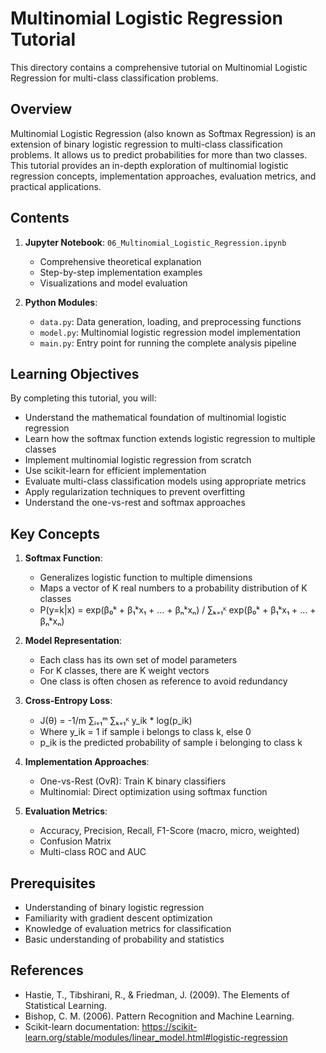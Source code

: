 # Multinomial Logistic Regression Tutorial

This directory contains a comprehensive tutorial on Multinomial Logistic Regression for multi-class classification problems.

## Overview

Multinomial Logistic Regression (also known as Softmax Regression) is an extension of binary logistic regression to multi-class classification problems. It allows us to predict probabilities for more than two classes. This tutorial provides an in-depth exploration of multinomial logistic regression concepts, implementation approaches, evaluation metrics, and practical applications.

## Contents

1. **Jupyter Notebook**: `06_Multinomial_Logistic_Regression.ipynb`
   - Comprehensive theoretical explanation
   - Step-by-step implementation examples
   - Visualizations and model evaluation

2. **Python Modules**:
   - `data.py`: Data generation, loading, and preprocessing functions
   - `model.py`: Multinomial logistic regression model implementation
   - `main.py`: Entry point for running the complete analysis pipeline

## Learning Objectives

By completing this tutorial, you will:
- Understand the mathematical foundation of multinomial logistic regression
- Learn how the softmax function extends logistic regression to multiple classes
- Implement multinomial logistic regression from scratch
- Use scikit-learn for efficient implementation
- Evaluate multi-class classification models using appropriate metrics
- Apply regularization techniques to prevent overfitting
- Understand the one-vs-rest and softmax approaches

## Key Concepts

1. **Softmax Function**:
   - Generalizes logistic function to multiple dimensions
   - Maps a vector of K real numbers to a probability distribution of K classes
   - P(y=k|x) = exp(β₀ᵏ + β₁ᵏx₁ + ... + βₙᵏxₙ) / ∑ₖ₌₁ᴷ exp(β₀ᵏ + β₁ᵏx₁ + ... + βₙᵏxₙ)

2. **Model Representation**:
   - Each class has its own set of model parameters
   - For K classes, there are K weight vectors
   - One class is often chosen as reference to avoid redundancy

3. **Cross-Entropy Loss**:
   - J(θ) = -1/m ∑ᵢ₌₁ᵐ ∑ₖ₌₁ᴷ y_ik * log(p_ik)
   - Where y_ik = 1 if sample i belongs to class k, else 0
   - p_ik is the predicted probability of sample i belonging to class k

4. **Implementation Approaches**:
   - One-vs-Rest (OvR): Train K binary classifiers
   - Multinomial: Direct optimization using softmax function

5. **Evaluation Metrics**:
   - Accuracy, Precision, Recall, F1-Score (macro, micro, weighted)
   - Confusion Matrix
   - Multi-class ROC and AUC

## Prerequisites

- Understanding of binary logistic regression
- Familiarity with gradient descent optimization
- Knowledge of evaluation metrics for classification
- Basic understanding of probability and statistics

## References

- Hastie, T., Tibshirani, R., & Friedman, J. (2009). The Elements of Statistical Learning.
- Bishop, C. M. (2006). Pattern Recognition and Machine Learning.
- Scikit-learn documentation: https://scikit-learn.org/stable/modules/linear_model.html#logistic-regression
